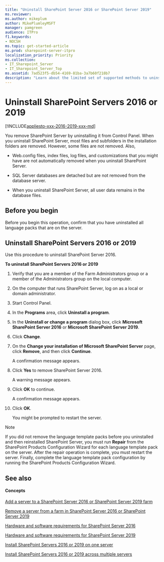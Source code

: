 ```yaml
---
title: "Uninstall SharePoint Server 2016 or SharePoint Server 2019"
ms.reviewer: 
ms.author: mikeplum
author: MikePlumleyMSFT
manager: pamgreen
audience: ITPro
f1.keywords:
- NOCSH
ms.topic: get-started-article
ms.prod: sharepoint-server-itpro
localization_priority: Priority
ms.collection:
- IT_Sharepoint_Server
- IT_Sharepoint_Server_Top
ms.assetid: 7ad523f5-db54-4169-81ba-3a7b60f218b7
description: "Learn about the limited set of supported methods to uninstall SharePoint Server."
---
```


# Uninstall SharePoint Servers 2016 or 2019

[!INCLUDE[appliesto-xxx-2016-2019-xxx-md](../includes/appliesto-xxx-2016-2019-xxx-md.md)]
  
You remove SharePoint Server by uninstalling it from Control Panel. When you uninstall SharePoint Server, most files and subfolders in the installation folders are removed. However, some files are not removed. Also, 
  
- Web.config files, index files, log files, and customizations that you might have are not automatically removed when you uninstall SharePoint Server.
    
- SQL Server databases are detached but are not removed from the database server.
    
- When you uninstall SharePoint Server, all user data remains in the database files.
    
## Before you begin
<a name="begin"> </a>

Before you begin this operation, confirm that you have uninstalled all language packs that are on the server.
  
## Uninstall SharePoint Servers 2016 or 2019
<a name="begin"> </a>

Use this procedure to uninstall SharePoint Server 2016.
  
 **To uninstall SharePoint Servers 2016 or 2019**
  
1. Verify that you are a member of the Farm Administrators group or a member of the Administrators group on the local computer.
    
2. On the computer that runs SharePoint Server, log on as a local or domain administrator.
    
3. Start Control Panel.
    
  
4. In the **Programs** area, click **Uninstall a program**.
    
5. In the **Uninstall or change a program** dialog box, click **Microsoft SharePoint Server 2016** or **Microsoft SharePoint Server 2019**.
    
6. Click **Change**.
    
7. On the **Change your installation of Microsoft SharePoint Server** page, click **Remove**, and then click **Continue**.
    
    A confirmation message appears.
    
8. Click **Yes** to remove SharePoint Server 2016. 
    
    A warning message appears.
    
9. Click **OK** to continue. 
    
    A confirmation message appears.
    
10. Click **OK**.
    
    You might be prompted to restart the server.
    
> [!NOTE]
> If you did not remove the language template packs before you uninstalled and then reinstalled SharePoint Server, you must run **Repair** from the SharePoint Products Configuration Wizard for each language template pack on the server. After the repair operation is complete, you must restart the server. Finally, complete the language template pack configuration by running the SharePoint Products Configuration Wizard. 
  
## See also
<a name="begin"> </a>

#### Concepts

[Add a server to a SharePoint Server 2016 or SharePoint Server 2019 farm](../install/add-a-server-to-a-sharepoint-server-2016-farm.md)
  
[Remove a server from a farm in SharePoint Server 2016 or SharePoint Server 2019](remove-a-server-from-a-farm-in-sharepoint-server-2016.md)
  
[Hardware and software requirements for SharePoint Server 2016](../install/hardware-and-software-requirements.md)

[Hardware and software requirements for SharePoint Server 2019](../install/hardware-and-software-requirements-2019.md)
  
[Install SharePoint Servers 2016 or 2019 on one server](../install/install-sharepoint-server-2016-on-one-server.md)
  
[Install SharePoint Servers 2016 or 2019 across multiple servers](../install/install-sharepoint-server-2016-across-multiple-servers.md)

